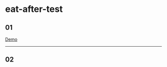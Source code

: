 # eat-after-test

## 01
[Demo](https://dezchuang.github.io/eat-after-test/01_WebMockup/index.html)

---

## 02
